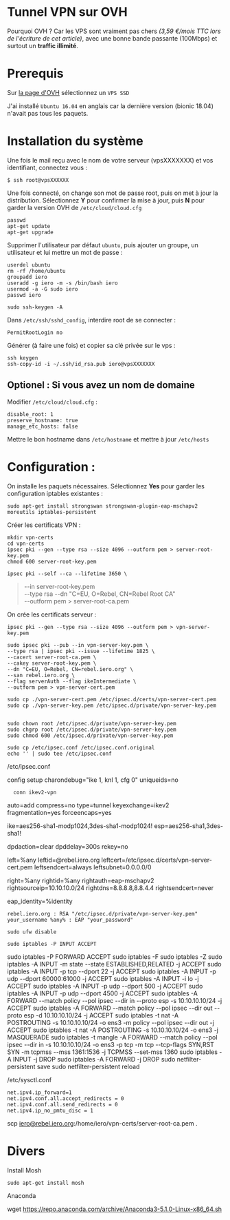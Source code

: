 # Tunnel VPN sur OVH

Pourquoi OVH ? Car les VPS sont vraiment pas chers *(3,59 €/mois TTC lors de l'écriture de cet article)*, avec une bonne bande passante (100Mbps) et surtout un **traffic illimité**.

# Prerequis

Sur [la page d'OVH](https://www.ovh.com/fr/vps/) sélectionnez un `VPS SSD`  

J'ai installé `Ubuntu 16.04` en anglais car la dernière version (bionic 18.04) n'avait pas tous les paquets.

# Installation du système 

Une fois le mail reçu avec le nom de votre serveur (vpsXXXXXXX) et vos identifiant, connectez vous :

    $ ssh root@vpsXXXXXX

Une fois connecté, on change son mot de passe root, puis on met à jour la distribution. Sélectionnez **Y** pour confirmer la mise à jour, puis **N** pour garder la version OVH de `/etc/cloud/cloud.cfg`

	passwd
    apt-get update
    apt-get upgrade
    
Supprimer l'utilisateur par défaut `ubuntu`, puis ajouter un groupe, un utilisateur et lui mettre un mot de passe :

	userdel ubuntu
	rm -rf /home/ubuntu
	groupadd iero
    useradd -g iero -m -s /bin/bash iero
	usermod -a -G sudo iero
    passwd iero
    
    sudo ssh-keygen -A
    
Dans `/etc/ssh/sshd_config`, interdire root de se connecter :

    PermitRootLogin no

Générer (à faire une fois) et copier sa clé privée sur le vps :

    ssh keygen
    ssh-copy-id -i ~/.ssh/id_rsa.pub iero@vpsXXXXXXX

## Optionel : Si vous avez un nom de domaine

Modifier `/etc/cloud/cloud.cfg` :

    disable_root: 1
    preserve_hostname: true
    manage_etc_hosts: false

Mettre le bon hostname dans `/etc/hostname` et mettre à jour `/etc/hosts`
	
# Configuration :

On installe les paquets nécessaires. Sélectionnez **Yes** pour garder les configuration iptables existantes :

    sudo apt-get install strongswan strongswan-plugin-eap-mschapv2 moreutils iptables-persistent


Créer les certificats VPN :    

    mkdir vpn-certs
    cd vpn-certs    
    ipsec pki --gen --type rsa --size 4096 --outform pem > server-root-key.pem
    chmod 600 server-root-key.pem

    ipsec pki --self --ca --lifetime 3650 \
> --in server-root-key.pem \
> --type rsa --dn "C=EU, O=Rebel, CN=Rebel Root CA" \
> --outform pem > server-root-ca.pem
> 
> 

On crée les certificats serveur :

    ipsec pki --gen --type rsa --size 4096 --outform pem > vpn-server-key.pem

    sudo ipsec pki --pub --in vpn-server-key.pem \
    --type rsa | ipsec pki --issue --lifetime 1825 \
    --cacert server-root-ca.pem \
    --cakey server-root-key.pem \
    --dn "C=EU, O=Rebel, CN=rebel.iero.org" \
	--san rebel.iero.org \
	--flag serverAuth --flag ikeIntermediate \
	--outform pem > vpn-server-cert.pem
    
    sudo cp ./vpn-server-cert.pem /etc/ipsec.d/certs/vpn-server-cert.pem
    sudo cp ./vpn-server-key.pem /etc/ipsec.d/private/vpn-server-key.pem


    sudo chown root /etc/ipsec.d/private/vpn-server-key.pem
    sudo chgrp root /etc/ipsec.d/private/vpn-server-key.pem
    sudo chmod 600 /etc/ipsec.d/private/vpn-server-key.pem

    sudo cp /etc/ipsec.conf /etc/ipsec.conf.original
    echo '' | sudo tee /etc/ipsec.conf


/etc/ipsec.conf

config setup
      charondebug="ike 1, knl 1, cfg 0"
      uniqueids=no

      conn ikev2-vpn
  auto=add
  compress=no
  type=tunnel
  keyexchange=ikev2
  fragmentation=yes
  forceencaps=yes

  ike=aes256-sha1-modp1024,3des-sha1-modp1024!
  esp=aes256-sha1,3des-sha1!

  dpdaction=clear
  dpddelay=300s
  rekey=no
 
  left=%any
  leftid=@rebel.iero.org
  leftcert=/etc/ipsec.d/certs/vpn-server-cert.pem
  leftsendcert=always
  leftsubnet=0.0.0.0/0

  right=%any
  rightid=%any
  rightauth=eap-mschapv2
  rightsourceip=10.10.10.0/24
  rightdns=8.8.8.8,8.8.4.4
  rightsendcert=never

  eap_identity=%identity


    rebel.iero.org : RSA "/etc/ipsec.d/private/vpn-server-key.pem"
    your_username %any% : EAP "your_password"
    
    sudo ufw disable
    
    sudo iptables -P INPUT ACCEPT
sudo iptables -P FORWARD ACCEPT
sudo iptables -F
sudo iptables -Z
sudo iptables -A INPUT -m state --state ESTABLISHED,RELATED -j ACCEPT
sudo iptables -A INPUT -p tcp --dport 22 -j ACCEPT
sudo iptables -A INPUT -p udp --dport 60000:61000 -j ACCEPT
sudo iptables -A INPUT -i lo -j ACCEPT
sudo iptables -A INPUT -p udp --dport  500 -j ACCEPT
sudo iptables -A INPUT -p udp --dport 4500 -j ACCEPT
sudo iptables -A FORWARD --match policy --pol ipsec --dir in  --proto esp -s 10.10.10.10/24 -j ACCEPT
sudo iptables -A FORWARD --match policy --pol ipsec --dir out --proto esp -d 10.10.10.10/24 -j ACCEPT
sudo iptables -t nat -A POSTROUTING -s 10.10.10.10/24 -o ens3 -m policy --pol ipsec --dir out -j ACCEPT
sudo iptables -t nat -A POSTROUTING -s 10.10.10.10/24 -o ens3 -j MASQUERADE
sudo iptables -t mangle -A FORWARD --match policy --pol ipsec --dir in -s 10.10.10.10/24 -o ens3 -p tcp -m tcp --tcp-flags SYN,RST SYN -m tcpmss --mss 1361:1536 -j TCPMSS --set-mss 1360
sudo iptables -A INPUT -j DROP
sudo iptables -A FORWARD -j DROP
sudo netfilter-persistent save
sudo netfilter-persistent reload


/etc/sysctl.conf

    net.ipv4.ip_forward=1
    net.ipv4.conf.all.accept_redirects = 0
    net.ipv4.conf.all.send_redirects = 0
    net.ipv4.ip_no_pmtu_disc = 1
    
    
scp iero@rebel.iero.org:/home/iero/vpn-certs/server-root-ca.pem .

# Divers

Install Mosh

    sudo apt-get install mosh


Anaconda

wget https://repo.anaconda.com/archive/Anaconda3-5.1.0-Linux-x86_64.sh
    
    
    